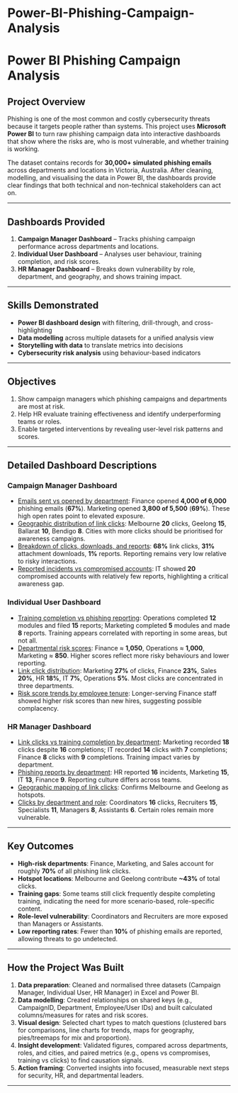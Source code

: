 # Power-BI-Phishing-Campaign-Analysis
# Power BI Phishing Campaign Analysis

## Project Overview
Phishing is one of the most common and costly cybersecurity threats because it targets people rather than systems. This project uses **Microsoft Power BI** to turn raw phishing campaign data into interactive dashboards that show where the risks are, who is most vulnerable, and whether training is working.

The dataset contains records for **30,000+ simulated phishing emails** across departments and locations in Victoria, Australia. After cleaning, modelling, and visualising the data in Power BI, the dashboards provide clear findings that both technical and non-technical stakeholders can act on.

---

## Dashboards Provided
1. **Campaign Manager Dashboard** – Tracks phishing campaign performance across departments and locations.
2. **Individual User Dashboard** – Analyses user behaviour, training completion, and risk scores.
3. **HR Manager Dashboard** – Breaks down vulnerability by role, department, and geography, and shows training impact.

---

## Skills Demonstrated
- **Power BI dashboard design** with filtering, drill-through, and cross-highlighting
- **Data modelling** across multiple datasets for a unified analysis view
- **Storytelling with data** to translate metrics into decisions
- **Cybersecurity risk analysis** using behaviour-based indicators

---

## Objectives
1. Show campaign managers which phishing campaigns and departments are most at risk.
2. Help HR evaluate training effectiveness and identify underperforming teams or roles.
3. Enable targeted interventions by revealing user-level risk patterns and scores.

---

## Detailed Dashboard Descriptions

### **Campaign Manager Dashboard**
- <u>Emails sent vs opened by department</u>: Finance opened **4,000 of 6,000** phishing emails (**67%**). Marketing opened **3,800 of 5,500** (**69%**). These high open rates point to elevated exposure.
- <u>Geographic distribution of link clicks</u>: Melbourne **20** clicks, Geelong **15**, Ballarat **10**, Bendigo **8**. Cities with more clicks should be prioritised for awareness campaigns.
- <u>Breakdown of clicks, downloads, and reports</u>: **68%** link clicks, **31%** attachment downloads, **1%** reports. Reporting remains very low relative to risky interactions.
- <u>Reported incidents vs compromised accounts</u>: IT showed **20** compromised accounts with relatively few reports, highlighting a critical awareness gap.

### **Individual User Dashboard**
- <u>Training completion vs phishing reporting</u>: Operations completed **12** modules and filed **15** reports; Marketing completed **5** modules and made **8** reports. Training appears correlated with reporting in some areas, but not all.
- <u>Departmental risk scores</u>: Finance ≈ **1,050**, Operations ≈ **1,000**, Marketing ≈ **850**. Higher scores reflect more risky behaviours and lower reporting.
- <u>Link click distribution</u>: Marketing **27%** of clicks, Finance **23%**, Sales **20%**, HR **18%**, IT **7%**, Operations **5%**. Most clicks are concentrated in three departments.
- <u>Risk score trends by employee tenure</u>: Longer-serving Finance staff showed higher risk scores than new hires, suggesting possible complacency.

### **HR Manager Dashboard**
- <u>Link clicks vs training completion by department</u>: Marketing recorded **18** clicks despite **16** completions; IT recorded **14** clicks with **7** completions; Finance **8** clicks with **9** completions. Training impact varies by department.
- <u>Phishing reports by department</u>: HR reported **16** incidents, Marketing **15**, IT **13**, Finance **9**. Reporting culture differs across teams.
- <u>Geographic mapping of link clicks</u>: Confirms Melbourne and Geelong as hotspots.
- <u>Clicks by department and role</u>: Coordinators **16** clicks, Recruiters **15**, Specialists **11**, Managers **8**, Assistants **6**. Certain roles remain more vulnerable.

---

## Key Outcomes
- **High-risk departments**: Finance, Marketing, and Sales account for roughly **70%** of all phishing link clicks.
- **Hotspot locations**: Melbourne and Geelong contribute **~43%** of total clicks.
- **Training gaps**: Some teams still click frequently despite completing training, indicating the need for more scenario-based, role-specific content.
- **Role-level vulnerability**: Coordinators and Recruiters are more exposed than Managers or Assistants.
- **Low reporting rates**: Fewer than **10%** of phishing emails are reported, allowing threats to go undetected.

---

## How the Project Was Built
1. **Data preparation**: Cleaned and normalised three datasets (Campaign Manager, Individual User, HR Manager) in Excel and Power BI.
2. **Data modelling**: Created relationships on shared keys (e.g., CampaignID, Department, Employee/User IDs) and built calculated columns/measures for rates and risk scores.
3. **Visual design**: Selected chart types to match questions (clustered bars for comparisons, line charts for trends, maps for geography, pies/treemaps for mix and proportion).
4. **Insight development**: Validated figures, compared across departments, roles, and cities, and paired metrics (e.g., opens vs compromises, training vs clicks) to find causation signals.
5. **Action framing**: Converted insights into focused, measurable next steps for security, HR, and departmental leaders.

---

